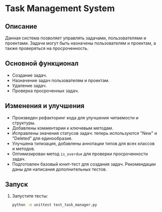 # Task Management System

## Описание
Данная система позволяет управлять задачами, пользователями и проектами. Задачи могут быть назначены пользователям и проектам, а также проверяться на просроченность.

## Основной функционал
- Создание задач.
- Назначение задач пользователям и проектам.
- Удаление задач.
- Проверка просроченных задач.

## Изменения и улучшения
- Произведен рефакторинг кода для улучшения читаемости и структуры.
- Добавлены комментарии к ключевым методам.
- Исправлены значения статусов задач: теперь используются "New" и "Deleted" для единообразия.
- Улучшена типизация, добавлены аннотации типов для всех классов и методов.
- Оптимизирован метод `is_overdue` для проверки просроченности задач.
- Подготовлен базовый юнит-тест для создания задач. Рекомендации даны для написания дополнительных тестов.

## Запуск
1. Запустите тесты:
   ```bash
   python -m unittest test_task_manager.py
   ```
